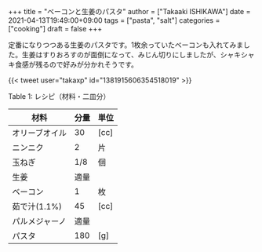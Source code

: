+++
title = "ベーコンと生姜のパスタ"
author = ["Takaaki ISHIKAWA"]
date = 2021-04-13T19:49:00+09:00
tags = ["pasta", "salt"]
categories = ["cooking"]
draft = false
+++

定番になりつつある生姜のパスタです。1枚余っていたベーコンも入れてみました。生姜はすりおろすのが面倒になって、みじん切りにしましたが、シャキシャキ食感が残るので好みが分かれそうです。  

{{< tweet user="takaxp" id="1381915606354518019" >}}  

<div class="table-caption">
  <span class="table-number">Table 1</span>:
  レシピ（材料・二皿分）
</div>

| 材料      | 分量 | 単位 |
|---------|----|----|
| オリーブオイル | 30  | [cc] |
| ニンニク  | 2   | 片   |
| 玉ねぎ    | 1/8 | 個   |
| 生姜      | 適量 |      |
| ベーコン  | 1   | 枚   |
| 茹で汁(1.1%) | 45  | [cc] |
| パルメジャーノ | 適量 |      |
| パスタ    | 180 | [g]  |